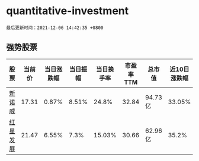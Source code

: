 # quantitative-investment

`最后更新时间：2021-12-06 14:42:35 +0800`

## 强势股票

|股票|当前价|当日涨跌幅|当日振幅|当日换手率|市盈率TTM|总市值|近10日涨跌幅|
|----|----|----|----|----|----|----|----|
|[新诺威](https://xueqiu.com/S/SZ300765)|17.31|0.87%|8.51%|24.8%|32.84|94.73亿|33.05%|
|[红星发展](https://xueqiu.com/S/SH600367)|21.47|6.55%|7.3%|15.03%|30.66|62.96亿|35.2%|

